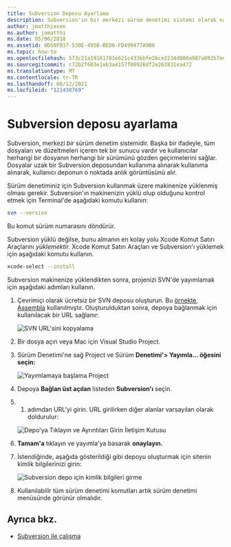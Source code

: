 ```yaml
---
title: Subversion Deposu Ayarlama
description: Subversion'ın bir merkezi sürüm denetimi sistemi olarak nasıl yük yüklerini ve ayarlarını Mac için Visual Studio.
author: jmatthiesen
ms.author: jomatthi
ms.date: 05/06/2018
ms.assetid: 0D58FB37-530E-495B-BED6-FD499477A9B6
ms.topic: how-to
ms.openlocfilehash: 573c21a19161781e621c433bbfe26ce2234d080a987a892b7eebe6dc2cb77148
ms.sourcegitcommit: c72b2f603e1eb3a4157f00926df2e263831ea472
ms.translationtype: MT
ms.contentlocale: tr-TR
ms.lasthandoff: 08/12/2021
ms.locfileid: "121438769"
---
```

# <a name="set-up-a-subversion-repository"></a>Subversion deposu ayarlama

Subversion, merkezi _bir_ sürüm denetim sistemidir. Başka bir ifadeyle, tüm dosyaları ve düzeltmeleri içeren tek bir sunucu vardır ve kullanıcılar herhangi bir dosyanın herhangi bir sürümünü gözden geçirmelerini sağlar. Dosyalar uzak bir Subversion deposundan kullanıma alınarak kullanıma alınarak, kullanıcı deponun o noktada anlık görüntüsünü alır.

Sürüm denetiminiz için Subversion kullanmak üzere makinenize yüklenmiş olması gerekir. Subversion'ın makinenizin yüklü olup olduğunu kontrol etmek için Terminal'de aşağıdaki komutu kullanın:

```bash
svn --version
```

Bu komut sürüm numarasını döndürür.

Subversion yüklü değilse, bunu almanın en kolay yolu Xcode Komut Satırı Araçlarını _yüklemektir._ Xcode Komut Satırı Araçları ve Subversion'ı yüklemek için aşağıdaki komutu kullanın.

```bash
xcode-select --install
```

Subversion makinenize yüklendikten sonra, projenizi SVN'de yayımlamak için aşağıdaki adımları kullanın.

1. Çevrimiçi olarak ücretsiz bir SVN deposu oluşturun. Bu [örnekte, Assembla](https://app.assembla.com/) kullanılmıştır. Oluşturulduktan sonra, depoya bağlanmak için kullanılacak bir URL sağlanır:

    ![SVN URL'sini kopyalama](media/version-control-subversion1-sml.png)

2. Bir dosya açın veya Mac için Visual Studio Project.

3. Sürüm Denetimi'ne sağ Project ve Sürüm **Denetimi'> Yayımla... öğesini seçin:**

    ![Yayımlamaya başlama Project](media/version-control-subversion2.png)

4. Depoya **Bağlan üst açılan** listeden **Subversion'ı** seçin.

5. 1. adımdan URL'yi girin. URL girilirken diğer alanlar varsayılan olarak doldurulur:

    ![Depo'ya Tıklayın ve Ayrıntıları Girin İletişim Kutusu](media/version-control-subversion3.png)

7. **Tamam'a** tıklayın ve yayımla'ya basarak **onaylayın.**

7. İstendiğinde, aşağıda gösterildiği gibi depoyu oluşturmak için sitenin kimlik bilgilerinizi girin:

    ![Subversion depo için kimlik bilgileri girme](media/version-control-subversion5.png)

8. Kullanılabilir tüm sürüm denetimi komutları artık sürüm denetimi menüsünde görünür olmalıdır.

## <a name="see-also"></a>Ayrıca bkz.

- [Subversion ile çalışma](working-with-subversion.md)